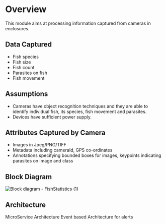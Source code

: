 # Overview
This module aims at processing information captured from cameras in enclosures.

## Data Captured
- Fish species
- Fish size
- Fish count
- Parasites on fish
- Fish movement

## Assumptions
- Cameras have object recognition techniques and they are able to identify individual fish, its species, fish movement and parasites.
- Devices have sufficient power supply.

## Attributes Captured by Camera
- Images in Jpeg/PNG/TIFF
- Metadata including cameraId, GPS co-ordinates
- Annotations specifying bounded boxes for images, keypoints indicating parasites on image and class
  
## Block Diagram
![Block diagram - FishStatistics (1)](https://github.com/Anamika1911/ArchitecturalKatas/assets/6397314/f12fcb97-2e98-459b-9dda-b8c05f11c4c3)

## Architecture
MicroService Architecture
Event based Architecture for alerts

